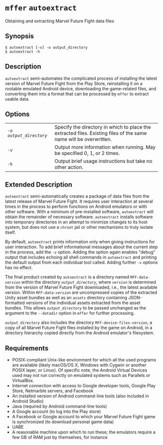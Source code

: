 # `mffer` `autoextract`

Obtaining and extracting Marvel Future Fight data files

## Synopsis

```shell
$ autoextract [-v] -o output_directory
$ autoextract -h
```

## Description

`autoextract` semi-automates the complicated process of installing the latest version of Marvel Future Fight from the Play Store, reinstalling it on a rootable emulated Android device, downloading the game-related files, and converting them into a format that can be processed by `mffer` to extract usable data.

## Options

|                           |                                                                                                                   |
| ------------------------- | ----------------------------------------------------------------------------------------------------------------- |
| `-o `_`output_directory`_ | Specify the directory in which to place the extracted files. Existing files of the same name will be overwritten. |
| `-v`                      | Output more information when running. May be specified 0, 1, or 2 times.                                          |
| `-h`                      | Output brief usage instructions but take no other action.                                                         |

## Extended Description

`autoextract` semi-automatically creates a package of data files from the latest release of Marvel Future Fight. It requires user interaction at several times in the process to perform functions on Android emulators or with other software. With a minimum of pre-installed software, `autoextract` will obtain the remainder of necessary software. `autoextract` installs software into temporary directories in an attempt to minimize changes to its host system, but does not use a `chroot` jail or other mechanisms to truly isolate itself.

By default, `autoextract` prints information only when giving instructions for user interaction. To add brief informational messages about the current step in the process, add the `-v` option. Adding the option again enables "debug" output that includes echoing all shell commands in `autoextract` and printing the default output from each individual tool called. Adding further `-v` options has no effect.

The final product created by `autoextract` is a directory named `MFF-data-`_`version`_ within the directory _`output_directory`_, where _`version`_ is determined from the version of Marvel Future Fight downloaded, i.e., the latest available version. Within `MFF-data-`_`version`_ are uncompressed copies of the extracted Unity asset bundles as well as an `assets` directory containing JSON-formatted versions of the individual assets extracted from the asset bundles. This allows _`output_directory`_ to be passed unchanged as the argument to the `--datadir` option in `mffer` for further processing.

_`output_directory`_ also includes the directory `MFF-device-files-`_`version`_, a copy of all Marvel Future Fight files installed by the game on Android, in a directory hierarchy copied directly from the Android emulator's filesystem.

## Requirements

-   POSIX-compliant Unix-like environment for which all the used
    programs are available (likely macOS/OS X, Windows with Cygwin or
    another POSIX layer, or Linux). Of specific note, the Android Virtual
    Devices used may not run correctly on emulated systems such as
    Parallels or VirtualBox.
-   Internet connection with access to Google developer tools, Google
    Play Store, Netmarble servers, and Facebook
-   An installed version of Android command-line tools (also included in
    Android Studio)
-   Java (required by Android command-line tools)
-   A Google account (to log into the Play store)
-   A Facebook or Google account to which your Marvel Future Fight game
    is synchronized (to download personal game data)
-   UABE
-   A reasonable machine upon which to run these; the emulators require
    a few GB of RAM just by themselves, for instance
